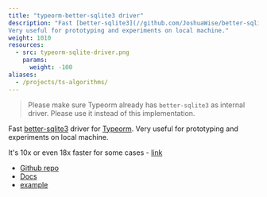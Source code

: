 ```yaml
---
title: "typeorm-better-sqlite3 driver"
description: "Fast [better-sqlite3](//github.com/JoshuaWise/better-sqlite3) driver for [Typeorm](//typeorm.io/#/).
Very useful for prototyping and experiments on local machine."
weight: 1010
resources:
  - src: typeorm-sqlite-driver.png
    params:
      weight: -100
aliases:
  - /projects/ts-algorithms/
---
```


> Please make sure Typeorm already has `better-sqlite3` as internal driver. Please use it instead of this implementation.

Fast [better-sqlite3](//github.com/JoshuaWise/better-sqlite3) driver for [Typeorm](//typeorm.io/#/).
Very useful for prototyping and experiments on local machine.

It's 10x or even 18x faster for some cases - [link](//github.com/JoshuaWise/better-sqlite3#how-other-libraries-compare)


* [Github repo](//github.com/Pencroff/typeorm-better-sqlite3)
* [Docs](//typeorm-better-sqlite3.pencroff.com)
* [example](//github.com/Pencroff/typeorm-better-sqlite3/tree/master/example)

